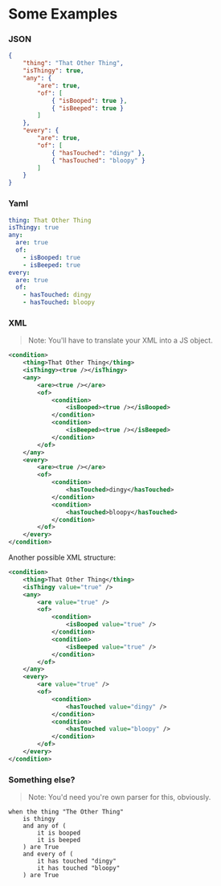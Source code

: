 Some Examples
=============

### JSON

```json
{
	"thing": "That Other Thing",
	"isThingy": true,
	"any": {
		"are": true,
		"of": [
			{ "isBooped": true },
			{ "isBeeped": true }
		]
	},
	"every": {
		"are": true,
		"of": [
			{ "hasTouched": "dingy" },
			{ "hasTouched": "bloopy" }
		]
	}
}
```

### Yaml

```yaml
thing: That Other Thing
isThingy: true
any:
  are: true
  of:
    - isBooped: true
    - isBeeped: true
every:
  are: true
  of:
    - hasTouched: dingy
    - hasTouched: bloopy
```

### XML

> Note: You'll have to translate your XML into a JS object.

```xml
<condition>
	<thing>That Other Thing</thing>
	<isThingy><true /></isThingy>
	<any>
		<are><true /></are>
		<of>
			<condition>
				<isBooped><true /></isBooped>
			</condition>
			<condition>
				<isBeeped><true /></isBeeped>
			</condition>
		</of>
	</any>
	<every>
		<are><true /></are>
		<of>
			<condition>
				<hasTouched>dingy</hasTouched>
			</condition>
			<condition>
				<hasTouched>bloopy</hasTouched>
			</condition>
		</of>
	</every>
</condition>
```

Another possible XML structure:

```xml
<condition>
	<thing>That Other Thing</thing>
	<isThingy value="true" />
	<any>
		<are value="true" />
		<of>
			<condition>
				<isBooped value="true" />
			</condition>
			<condition>
				<isBeeped value="true" />
			</condition>
		</of>
	</any>
	<every>
		<are value="true" />
		<of>
			<condition>
				<hasTouched value="dingy" />
			</condition>
			<condition>
				<hasTouched value="bloopy" />
			</condition>
		</of>
	</every>
</condition>
```

### Something else?

> Note: You'd need you're own parser for this, obviously.

```
when the thing "The Other Thing"
	is thingy
	and any of (
		it is booped
		it is beeped
	) are True
	and every of (
		it has touched "dingy"
		it has touched "bloopy"
	) are True
```
